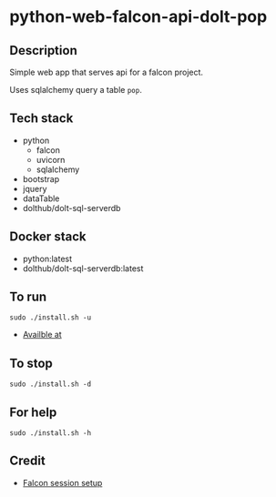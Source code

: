 # python-web-falcon-api-dolt-pop

## Description
Simple web app that serves api
for a falcon project.

Uses sqlalchemy query a table `pop`.

## Tech stack
- python
  - falcon
  - uvicorn
  - sqlalchemy
- bootstrap
- jquery
- dataTable
- dolthub/dolt-sql-serverdb

## Docker stack
- python:latest
- dolthub/dolt-sql-serverdb:latest

## To run
`sudo ./install.sh -u`
- [Availble at](http://localhost/pop)

## To stop
`sudo ./install.sh -d`

## For help
`sudo ./install.sh -h`

## Credit
- [Falcon session setup](https://eshlox.net/2019/05/28/integrate-sqlalchemy-with-falcon-framework-second-version)
